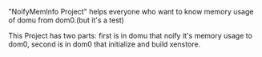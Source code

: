 "NoifyMemInfo Project" 
helps everyone who want to know memory usage of domu from dom0.(but it's a test)

This Project has two parts: first is in domu that noify it's memory usage to dom0, second is in dom0 that initialize and build xenstore.



